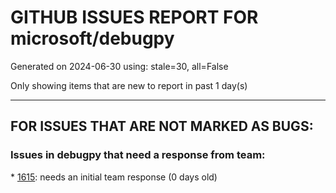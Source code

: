 
# GITHUB ISSUES REPORT FOR microsoft/debugpy


Generated on 2024-06-30 using: stale=30, all=False


Only showing items that are new to report in past 1 day(s)


---

## FOR ISSUES THAT ARE NOT MARKED AS BUGS:


### Issues in debugpy that need a response from team:


\* [1615](https://github.com/microsoft/debugpy/issues/1615 "Got stuck when debugging a multi-process program in PyTorch"): needs an initial team response (0 days old)
